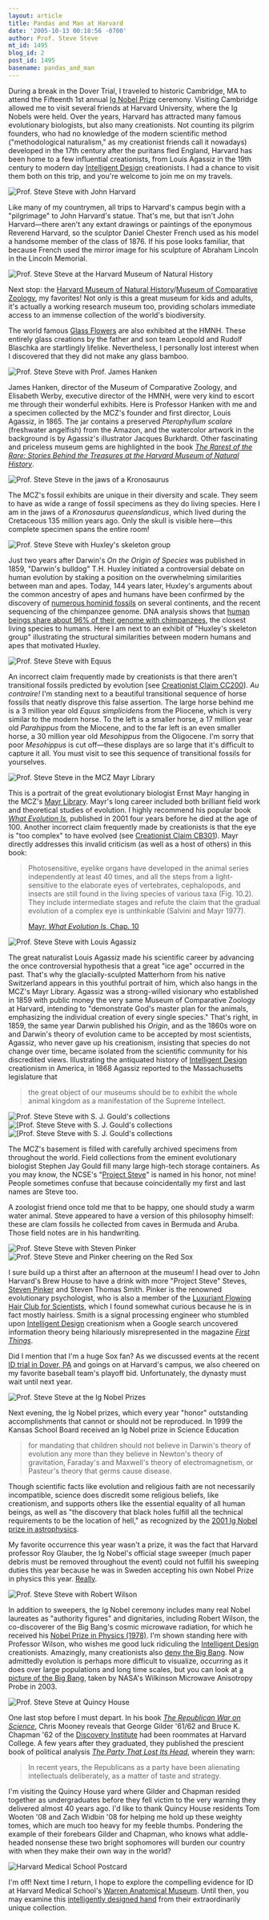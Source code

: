 ```yaml
---
layout: article
title: Pandas and Man at Harvard
date: '2005-10-13 00:18:56 -0700'
author: Prof. Steve Steve
mt_id: 1495
blog_id: 2
post_id: 1495
basename: pandas_and_man
---
```

During a break in the Dover Trial, I traveled to historic Cambridge, MA to attend the Fifteenth 1st annual [Ig Nobel Prize](http://www.improb.com/ig/2005/2005-details.html) ceremony.  Visiting Cambridge allowed me to visit several friends at Harvard University, where the Ig Nobels were held.  Over the years, Harvard has attracted many famous evolutionary biologists, but also many creationists.  Not counting its pilgrim founders, who had no knowledge of the modern scientific method ("methodological naturalism," as my creationist friends call it nowadays) developed in the 17th century after the puritans fled England, Harvard has been home to a few influential creationists, from Louis Agassiz in the 19th century to modern day [Intelligent Design](http://www.ncseweb.org/resources/articles/996_intelligent_design_not_accep_9_10_2002.asp) creationists. I had a chance to visit them both on this trip, and you're welcome to join me on my travels.

<img src="{{ site.baseurl }}/uploads/2005/SS_John_Harvard.jpg" alt="Prof. Steve Steve with John Harvard" />

Like many of my countrymen, all trips to Harvard's campus begin with a "pilgrimage" to John Harvard's statue.  That's me, but that isn't John Harvard&mdash;there aren't any extant drawings or paintings of the eponymous Reverend Harvard, so the sculptor Daniel Chester French used as his model a handsome member of the class of 1876.  If his pose looks familiar, that because French used the mirror image for his sculpture of Abraham Lincoln in the Lincoln Memorial.

<img src="{{ site.baseurl }}/uploads/2005/SS_HMNH_entrance.jpg" alt="Prof. Steve Steve at the Harvard Museum of Natural History" />

Next stop: the [Harvard Museum of Natural History](http://www.hmnh.harvard.edu/)/[Museum of Comparative Zoology](http://www.mcz.harvard.edu/), my favorites! Not only is this a great museum for kids and adults, it's actually a working research museum too, providing scholars immediate access to an immense collection of the world's biodiversity.

The world famous [Glass Flowers](http://www.hmnh.harvard.edu/exhibitions/glassflowers.html) are also exhibited at the HMNH.  These entirely glass creations by the father and son team Leopold and Rudolf Blaschka are startlingly lifelike.  Nevertheless, I personally lost interest when I discovered that they did not make any glass bamboo.

<img src="{{ site.baseurl }}/uploads/2005/SS_Hanken_Agassiz.jpg" alt="Prof. Steve Steve with Prof. James Hanken" />

James Hanken, director of the Museum of Comparative Zoology, and Elisabeth Werby, executive director of the HMNH, were very kind to escort me through their wonderful exhibits.  Here is Professor Hanken with me and a specimen collected by the MCZ's founder and first director, Louis Agassiz, in 1865. The jar contains a preserved _Pterophyllum scalare_ (freshwater angelfish) from the Amazon, and the watercolor artwork in the background is by Agassiz's illustrator Jacques Burkhardt.  Other fascinating and priceless museum gems are highlighted in the book [_The Rarest of the Rare: Stories Behind the Treasures at the Harvard Museum of Natural History_](http://www.hmnh.harvard.edu/shops/).

<img src="{{ site.baseurl }}/uploads/2005/SS_Kronosaurus.jpg" alt="Prof. Steve Steve in the jaws of a Kronosaurus" />

The MCZ's fossil exhibits are unique in their diversity and scale. They seem to have as wide a range of fossil specimens as they do living species.  Here I am in the jaws of a _Kronosaurus queenslandicus_, which lived during the Cretaceous 135 million years ago.  Only the skull is visible here&mdash;this complete specimen spans the entire room!

<img src="{{ site.baseurl }}/uploads/2005/SS_Huxley.jpg" alt="Prof. Steve Steve with Huxley&apos;s skeleton group" />

Just two years after Darwin's _On the Origin of Species_ was published in 1859, "Darwin's bulldog" T.H. Huxley initiated a controversial debate on human evolution by staking a position on the overwhelming similarities between man and apes. Today, 144 years later, Huxley's arguments about the common ancestry of apes and humans have been confirmed by the discovery of [numerous hominid fossils](http://pharyngula.org/index/weblog/comments/those_nonexistent_fossils_just_keep_piling_up_dont_they/) on several continents, and the recent sequencing of the chimpanzee genome. DNA analysis shows that [human beings share about 96% of their genome with chimpanzees](http://www.corante.com/loom/archives/2005/08/31/clint_is_dead_long_live_clint.php), the closest living species to humans. Here I am next to an exhibit of "Huxley's skeleton group" illustrating the structural similarities between modern humans and apes that motivated Huxley.

<img src="{{ site.baseurl }}/uploads/2005/SS_Equus.jpg" alt="Prof. Steve Steve with Equus" />

An incorrect claim frequently made by creationists is that there aren't transitional fossils predicted by evolution \[see [Creationist Claim CC200](http://www.talkorigins.org/indexcc/CC/CC200.html)\].  _Au contraire!_ I'm standing next to a beautiful transitional sequence of horse fossils that neatly disprove this false assertion.  The large horse behind me is a 3 million year old _Equus simplicidens_ from the Pliocene, which is very similar to the modern horse. To the left is a smaller horse, a 17 million year old _Parahippus_ from the Miocene, and to the far left is an even smaller horse, a 30 million year old _Mesohippus_ from the Oligocene.  I'm sorry that poor _Mesohippus_ is cut off&mdash;these displays are so large that it's difficult to capture it all.  You must visit to see this sequence of transitional fossils for yourselves.

<img src="{{ site.baseurl }}/uploads/2005/SS_Mayr.jpg" alt="Prof. Steve Steve in the MCZ Mayr Library" />

This is a portrait of the great evolutionary biologist Ernst Mayr hanging in the MCZ's [Mayr Library](http://library.mcz.harvard.edu/).  Mayr's long career included both brilliant field work and theoretical studies of evolution. I highly recommend his popular book [_What Evolution Is_](amazon://0465044263), published in 2001 four years before he died at the age of 100.  Another incorrect claim frequently made by creationists is that the eye is "too complex" to have evolved (see [Creationist Claim CB301](http://www.talkorigins.org/indexcc/CB/CB301.html)). Mayr directly addresses this invalid criticism (as well as a host of others) in this book:

> Photosensitive, eyelike organs have developed in the animal series independently at least 40 times, and all the steps from a light-sensitive to the elaborate eyes of vertebrates, cephalopods, and insects are still found in the living species of various taxa (Fig. 10.2). They include intermediate stages and refute the claim that the gradual evolution of a complex eye is unthinkable (Salvini and Mayr 1977). 
> 
> [Mayr, _What Evolution Is_, Chap. 10](amazon://0465044263)

<img src="{{ site.baseurl }}/uploads/2005/SS_Agassiz.jpg" alt="Prof. Steve Steve with Louis Agassiz" />

The great naturalist Louis Agassiz made his scientific career by advancing the once controversial hypothesis that a great "ice age" occurred in the past.  That's why the glacially-sculpted Matterhorn from his native Switzerland appears in this youthful portrait of him, which also hangs in the MCZ's Mayr Library.  Agassiz was a strong-willed visionary who established in 1859 with public money the very same Museum of Comparative Zoology at Harvard, intending to "demonstrate God's master plan for the animals, emphasizing the individual creation of every single species."  That's right, in 1859, the same year Darwin published his _Origin_, and as the 1860s wore on and Darwin's theory of evolution came to be accepted by most scientists, Agassiz, who never gave up his creationism, insisting that species do not change over time, became isolated from the scientific community for his discredited views. Illustrating the antiquated history of [Intelligent Design](http://www.ncseweb.org/resources/articles/996_intelligent_design_not_accep_9_10_2002.asp) creationism in America, in 1868 Agassiz reported to the Massachusetts legislature that

> the great object of our museums should be to exhibit the whole animal kingdom as a manifestation of the Supreme Intellect.

<img src="{{ site.baseurl }}/uploads/2005/SS_Gould1.jpg" alt="Prof. Steve Steve with S. J. Gould&apos;s collections" />

<img src="{{ site.baseurl }}/uploads/2005/SS_Gould2A.jpg" alt="[Prof. Steve Steve with S. J. Gould&apos;s collections" />

<img src="{{ site.baseurl }}/uploads/2005/SS_Gould2B.jpg" alt="[Prof. Steve Steve with S. J. Gould&apos;s collections" />

The MCZ's basement is filled with carefully archived specimens from throughout the world.  Field collections from the eminent evolutionary biologist Stephen Jay Gould fill many large high-tech storage containers. As you may know, the NCSE's "[Project Steve](http://www.ncseweb.org/resources/articles/3541_project_steve_2_16_2003.asp)" is named in his honor, not mine!  People sometimes confuse that because coincidentally my first and last names are Steve too.

A zoologist friend once told me that to be happy, one should study a warm water animal. Steve appeared to have a version of this philosophy himself: these are clam fossils he collected from caves in Bermuda and Aruba. Those field notes are in his handwriting.

<img src="{{ site.baseurl }}/uploads/2005/SS_Pinker1.jpg" alt="Prof. Steve Steve with Steven Pinker" />

<img src="{{ site.baseurl }}/uploads/2005/SS_Pinker2.jpg" alt="Prof. Steve Steve and Pinker cheering on the Red Sox" />

I sure build up a thirst after an afternoon at the museum!  I head over to John Harvard's Brew House to have a drink with more "Project Steve" Steves, [Steven Pinker](http://pinker.wjh.harvard.edu/about/silly.html) and Steven Thomas Smith.  Pinker is the renowned evolutionary psychologist, who is also a member of the [Luxuriant Flowing Hair Club for Scientists](http://www.improbable.com/projects/hair/hair-club002.html), which I found somewhat curious because he is in fact mostly hairless. Smith is a signal processing engineer who stumbled upon [Intelligent Design](http://www.ncseweb.org/resources/articles/996_intelligent_design_not_accep_9_10_2002.asp) creationism when a Google search uncovered information theory being hilariously misrepresented in the magazine [_First Things_](http://www.firstthings.com/ftissues/ft0001/articles/dembski.html).

Did I mention that I'm a huge Sox fan?  As we discussed events at the recent [ID trial in Dover, PA](http://www.pandasthumb.org/archives/2005/09/waterloo_in_dov.html) and goings on at Harvard's campus, we also cheered on my favorite baseball team's playoff bid. Unfortunately, the dynasty must wait until next year.

<img src="{{ site.baseurl }}/uploads/2005/SS_Ig_Nobel.jpg" alt="Prof. Steve Steve at the Ig Nobel Prizes" />

Next evening, the Ig Nobel prizes, which every year "honor" outstanding accomplishments that cannot or should not be reproduced. In 1999 the Kansas School Board received an Ig Nobel prize in Science Education 

> for mandating that children should not believe in Darwin's theory of evolution any more than they believe in Newton's theory of gravitation, Faraday's and Maxwell's theory of electromagnetism, or Pasteur's theory that germs cause disease.

Though scientific facts like evolution and religious faith are not necessarily incompatible, science does discredit some religious beliefs, like creationism, and supports others like the essential equality of all human beings, as well as "the discovery that black holes fulfill all the technical requirements to be the location of hell," as recognized by the [2001 Ig Nobel prize in astrophysics](http://www.improb.com/ig/ig-pastwinners.html).

My favorite occurrence this year wasn't a prize, it was the fact that Harvard professor Roy Glauber, the Ig Nobel's official stage sweeper (much paper debris must be removed throughout the event) could not fulfill his sweeping duties this year because he was in Sweden accepting his own Nobel Prize in physics this year. [Really](http://improbable.typepad.com/improbable_research_whats/2005/10/sweeping_succes.html).

<img src="{{ site.baseurl }}/uploads/2005/SS_Robert_Wilson.jpg" alt="Prof. Steve Steve with Robert Wilson" />

In addition to sweepers, the Ig Nobel ceremony includes many real Nobel laureates as "authority figures" and dignitaries, including Robert Wilson, the co-discoverer of the Big Bang's cosmic microwave radiation, for which he received his [Nobel Prize in Physics (1978)](http://nobelprize.org/physics/laureates/1978/). I'm shown standing here with Professor Wilson, who wishes me good luck ridiculing the [Intelligent Design](http://www.ncseweb.org/resources/articles/996_intelligent_design_not_accep_9_10_2002.asp) creationists. Amazingly, many creationists also [deny the Big Bang](/archives/2005/07/report-on-the-2-5.html). Now admittedly evolution is perhaps more difficult to visualize, occurring as it does over large populations and long time scales, but you can look at [a picture of the Big Bang](http://map.gsfc.nasa.gov/m_mm.html), taken by NASA's Wilkinson Microwave Anisotropy Probe in 2003.

<img src="{{ site.baseurl }}/uploads/2005/SS_Quincy_House.jpg" alt="Prof. Steve Steve at Quincy House" />

One last stop before I must depart. In his book [_The Republican War on Science_](http://www.waronscience.com/), Chris Mooney reveals that George Gilder '61/62 and Bruce K. Chapman '62 of the [Discovery Institute](http://www.discovery.org/) had been roommates at Harvard College. A few years after they graduated, they published the prescient book of political analysis [_The Party That Lost Its Head_](http://www.amazon.com/exec/obidos/tg/detail/-/B0007DLZKE/), wherein they warn:

> In recent years, the Republicans as a party have been alienating intellectuals deliberately, as a matter of taste and strategy.

I'm visiting the Quincy House yard where Gilder and Chapman resided together as undergraduates before they fell victim to the very warning they delivered almost 40 years ago.  I'd like to thank Quincy House residents Tom Wooten '08 and Zach Widbin '08 for helping me hold up these weighty tomes, which are much too heavy for my feeble thumbs. Pondering the example of their forebears Gilder and Chapman, who knows what addle-headed nonsense these two bright sophomores will burden our country with when they make their own way in the world?

<img src="http://www.countway.med.harvard.edu/archives/iotm/illustrations/quad_postcard_with_men_1908.jpeg" alt="Harvard Medical School Postcard" />

I'm off!  Next time I return, I hope to explore the compelling evidence for ID at Harvard Medical School's [Warren Anatomical Museum](http://www.countway.med.harvard.edu/warren/).  Until then, you may examine this [intelligently designed hand](http://www.countway.harvard.edu/archives/iotm/iotm_2004_10.shtml) from their extraordinarily unique collection.
